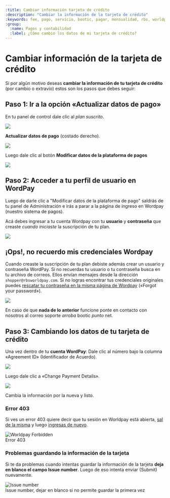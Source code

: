 ```yaml
---
:title: Cambiar información tarjeta de crédito 
:description: "Cambiar la información de la tarjeta de crédito"
:keywords: fee, pago, servicio, bootic, pagar, mensualidad, rbs, worldpay, tarjeta, crédito, subscripción
:group:
  :name: Pagos y contabilidad
  :label: ¿Cómo cambio los datos de mi tarjeta de crédito?
---
```

# Cambiar información de la tarjeta de crédito

Si por algún motivo deseas **cambiar la información de tu tarjeta de crédito** (por cambio o extravío) estos son los pasos que debes seguir:

## Paso 1: Ir a la opción «Actualizar datos de pago»

En tu panel de control dale clic al _plan suscrito_. 

<div class="captura">
    <div class="c-contenido"><img src="/img/admin/tc_cambiar_mi_cuenta.png"></div>
    <div class="c-pie">
        <strong></strong>
    </div>
</div>

**Actualizar datos de pago** (costado derecho).

<div class="captura">
    <div class="c-contenido"><img src="/img/admin/tc_cambiar_datos.png"></div>
    <div class="c-pie">
        <strong></strong>
    </div>
</div>

Luego dale clic al botón **Modificar datos de la plataforma de pagos**

<div class="captura">
    <div class="c-contenido"><img src="/img/admin/tc_cambiar_modificar_datos.png"></div>
    <div class="c-pie">
        <strong></strong>
    </div>
</div>


## Paso 2: Acceder a tu perfil de usuario en WordPay

Luego de darle clic a "Modificar datos de la plataforma de pago" saldrás de tu panel de Administración e irás a parar a la página de ingreso en Wordpay (nuestro sistema de pagos).

Acá debes ingresar a tu cuenta Wordpay con tu **usuario** y **contraseña** que creaste _cuando iniciaste_ la suscripción de tu plan. 

<div class="captura">
    <div class="c-contenido"><img src="/img/admin/tc_cambiar_login_wp.png"></div>
    <div class="c-pie">
        <strong></strong>
    </div>
</div>

## ¡Ops!, no recuerdo mis credenciales Wordpay

Cuando creaste la suscripción de tu plan debiste además crear un usuario y contraseña WordPay. Si no recuerdas
tu usuario o tu contraseña busca en tu archivo de correos. Ellos envían mensajes desde la dirección
`shopper@rbsworldpay.com`. Si no logras encontrar tus credenciales originales puedes [rescatar tu contraseña
en la misma página de Wordpay](https://futurepay.worldpay.com/fp/jsp/common/login_shopper.jsp) («Forgot your
password»).

<div class="captura">
    <div class="c-contenido"><img src="/img/admin/tc_cambiar_rescatar_pass.png"></div>
    <div class="c-pie">
        <strong></strong>
    </div>
</div>

<div class="note info">
    <p>
        En caso de que <strong>nada de lo anterior</strong> funcione ponte en contacto con nosotros al correo soporte <em>arroba</em> bootic <em>punto</em> net.
    </p>
</div>

## Paso 3: Cambiando los datos de tu tarjeta de crédito

Una vez dentro de tu **cuenta WordPay**: Dale clic al número bajo la columna «Agreement ID» (Identificador de
Acuerdo).

<div class="captura">
    <div class="c-contenido"><img src="/img/admin/tc_cambiar_home_wp.png"></div>
    <div class="c-pie">
        <strong></strong>
    </div>
</div>

Luego dale clic a «Change Payment Details».

<div class="captura">
    <div class="c-contenido">
      <img src="/img/admin/tc_cambiar_detalles_tarjeta.png">
    </div>
    <div class="c-pie">
        <strong></strong>
    </div>
</div>

Cambia la información por la nueva y listo.

### Error 403

Si ves un error 403 quiere decir que tu sesión en Worldpay está abierta, <a title="Salir de la
sesión" target="_blank" href="https://futurepay.worldpay.com/fp/public/futurepay/logoff.html">sal de
la misma</a> y luego [ingresas de nuevo][login].

<div class="captura">
  <div class="c-contenido">
    <img alt="Worldpay Forbidden" src="/img/admin/worldpay-forbidden.png">
  </div>
  <div class="c-pie">Error 403</div>
</div>


### Problemas guardando la información de la tarjeta

Si te da problemas cuando intentas guardar la información de la tarjeta **deja en blanco el campo Issue
number**. Luego de eso intenta enviar (Submit) nuevamente.

<div class="captura">
  <div class="c-contenido">
    <img alt="Issue number" src="/img/admin/wp_issue_number.png">
  </div>
  <div class="c-pie">Issue number, dejar en blanco si no permite guardar la primera
vez </div>
</div>

[login]:https://futurepay.worldpay.com/fp/jsp/common/login_shopper.jsp "Ingresar a WorldPay"

